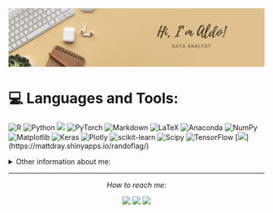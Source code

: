 <img src="Header.png">

# 💻 Languages and Tools:
![R](https://img.shields.io/badge/r-%23276DC3.svg?style=flat&logo=r&logoColor=white) ![Python](https://img.shields.io/badge/python-3670A0?style=flat&logo=python&logoColor=ffdd54) <img src="https://img.shields.io/badge/-Qlik-009848?style=flat&logo=qlik&logoColor=white"/> ![PyTorch](https://img.shields.io/badge/PyTorch-%23EE4C2C.svg?style=flat&logo=PyTorch&logoColor=white) ![Markdown](https://img.shields.io/badge/markdown-%23000000.svg?style=flat&logo=markdown&logoColor=white) ![LaTeX](https://img.shields.io/badge/latex-%23008080.svg?style=flat&logo=latex&logoColor=white) ![Anaconda](https://img.shields.io/badge/Anaconda-%2344A833.svg?style=flat&logo=anaconda&logoColor=white) ![NumPy](https://img.shields.io/badge/numpy-%23013243.svg?style=flat&logo=numpy&logoColor=white) ![Matplotlib](https://img.shields.io/badge/Matplotlib-%23ffffff.svg?style=flat&logo=Matplotlib&logoColor=black) ![Keras](https://img.shields.io/badge/Keras-%23D00000.svg?style=flat&logo=Keras&logoColor=white) ![Plotly](https://img.shields.io/badge/Plotly-%233F4F75.svg?style=flat&logo=plotly&logoColor=white) ![scikit-learn](https://img.shields.io/badge/scikit--learn-%23F7931E.svg?style=flat&logo=scikit-learn&logoColor=white) ![Scipy](https://img.shields.io/badge/SciPy-%230C55A5.svg?style=flat&logo=scipy&logoColor=%white) ![TensorFlow](https://img.shields.io/badge/TensorFlow-%23FF6F00.svg?style=flat&logo=TensorFlow&logoColor=white) [![](https://img.shields.io/badge/Shiny-shinyapps.io-447099"?style=flat&labelColor=white&logo=Posit&logoColor=447099")](https://mattdray.shinyapps.io/randoflag/)


<details>
  <summary>Other information about me:</summary>
  <br>

  - 📖 **Data Analytics for Business & Society** at Ca' Foscari, University of Venice
  - 🤝 Double Joint Degree with **Aix-Marseille University**
  - 🔭 Master 2 in **Econométrie, Big Data & Statistique**  

</details>

<hr>
<p align="center">
  <i>How to reach me:</i>

  <p align="center">
    <a href="https://instagram.com/aldocaumo" alt="Instagram"><img src="https://github.com/gauravghongde/social-icons/blob/master/SVG/White/Instagram_white.svg"></a>
    <a href="https://www.linkedin.com/in/aldocaumo/" alt="Linkedin"><img src="https://github.com/gauravghongde/social-icons/blob/master/SVG/White/LinkedIN_white.svg"></a>
    <a href="mailto:caumoaldo8@gmail.com" alt="Contact me"><img src="https://github.com/gauravghongde/social-icons/blob/master/SVG/White/MailChimp_white.svg"></a>
  </p>

